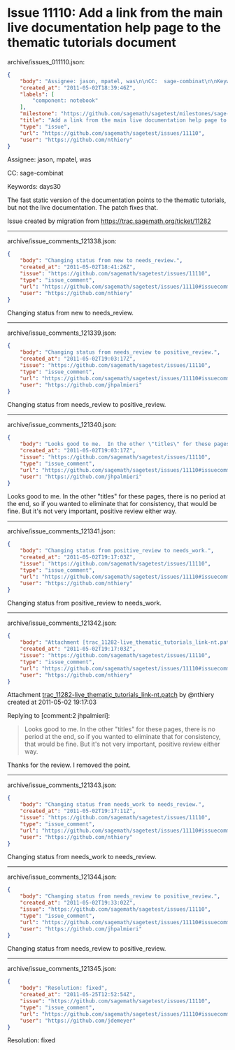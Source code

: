# Issue 11110: Add a link from the main live documentation help page to the thematic tutorials document

archive/issues_011110.json:
```json
{
    "body": "Assignee: jason, mpatel, was\n\nCC:  sage-combinat\n\nKeywords: days30\n\nThe fast static version of the documentation points to the thematic tutorials, but not the live documentation. The patch fixes that.\n\nIssue created by migration from https://trac.sagemath.org/ticket/11282\n\n",
    "created_at": "2011-05-02T18:39:46Z",
    "labels": [
        "component: notebook"
    ],
    "milestone": "https://github.com/sagemath/sagetest/milestones/sage-4.7.1",
    "title": "Add a link from the main live documentation help page to the thematic tutorials document",
    "type": "issue",
    "url": "https://github.com/sagemath/sagetest/issues/11110",
    "user": "https://github.com/nthiery"
}
```
Assignee: jason, mpatel, was

CC:  sage-combinat

Keywords: days30

The fast static version of the documentation points to the thematic tutorials, but not the live documentation. The patch fixes that.

Issue created by migration from https://trac.sagemath.org/ticket/11282





---

archive/issue_comments_121338.json:
```json
{
    "body": "Changing status from new to needs_review.",
    "created_at": "2011-05-02T18:41:26Z",
    "issue": "https://github.com/sagemath/sagetest/issues/11110",
    "type": "issue_comment",
    "url": "https://github.com/sagemath/sagetest/issues/11110#issuecomment-121338",
    "user": "https://github.com/nthiery"
}
```

Changing status from new to needs_review.



---

archive/issue_comments_121339.json:
```json
{
    "body": "Changing status from needs_review to positive_review.",
    "created_at": "2011-05-02T19:03:17Z",
    "issue": "https://github.com/sagemath/sagetest/issues/11110",
    "type": "issue_comment",
    "url": "https://github.com/sagemath/sagetest/issues/11110#issuecomment-121339",
    "user": "https://github.com/jhpalmieri"
}
```

Changing status from needs_review to positive_review.



---

archive/issue_comments_121340.json:
```json
{
    "body": "Looks good to me.  In the other \"titles\" for these pages, there is no period at the end, so if you wanted to eliminate that for consistency, that would be fine.  But it's not very important, positive review either way.",
    "created_at": "2011-05-02T19:03:17Z",
    "issue": "https://github.com/sagemath/sagetest/issues/11110",
    "type": "issue_comment",
    "url": "https://github.com/sagemath/sagetest/issues/11110#issuecomment-121340",
    "user": "https://github.com/jhpalmieri"
}
```

Looks good to me.  In the other "titles" for these pages, there is no period at the end, so if you wanted to eliminate that for consistency, that would be fine.  But it's not very important, positive review either way.



---

archive/issue_comments_121341.json:
```json
{
    "body": "Changing status from positive_review to needs_work.",
    "created_at": "2011-05-02T19:17:03Z",
    "issue": "https://github.com/sagemath/sagetest/issues/11110",
    "type": "issue_comment",
    "url": "https://github.com/sagemath/sagetest/issues/11110#issuecomment-121341",
    "user": "https://github.com/nthiery"
}
```

Changing status from positive_review to needs_work.



---

archive/issue_comments_121342.json:
```json
{
    "body": "Attachment [trac_11282-live_thematic_tutorials_link-nt.patch](tarball://root/attachments/some-uuid/ticket11282/trac_11282-live_thematic_tutorials_link-nt.patch) by @nthiery created at 2011-05-02 19:17:03\n\nReplying to [comment:2 jhpalmieri]:\n> Looks good to me.  In the other \"titles\" for these pages, there is no period at the end, so if you wanted to eliminate that for consistency, that would be fine.  But it's not very important, positive review either way.\n\nThanks for the review. I removed the point.",
    "created_at": "2011-05-02T19:17:03Z",
    "issue": "https://github.com/sagemath/sagetest/issues/11110",
    "type": "issue_comment",
    "url": "https://github.com/sagemath/sagetest/issues/11110#issuecomment-121342",
    "user": "https://github.com/nthiery"
}
```

Attachment [trac_11282-live_thematic_tutorials_link-nt.patch](tarball://root/attachments/some-uuid/ticket11282/trac_11282-live_thematic_tutorials_link-nt.patch) by @nthiery created at 2011-05-02 19:17:03

Replying to [comment:2 jhpalmieri]:
> Looks good to me.  In the other "titles" for these pages, there is no period at the end, so if you wanted to eliminate that for consistency, that would be fine.  But it's not very important, positive review either way.

Thanks for the review. I removed the point.



---

archive/issue_comments_121343.json:
```json
{
    "body": "Changing status from needs_work to needs_review.",
    "created_at": "2011-05-02T19:17:11Z",
    "issue": "https://github.com/sagemath/sagetest/issues/11110",
    "type": "issue_comment",
    "url": "https://github.com/sagemath/sagetest/issues/11110#issuecomment-121343",
    "user": "https://github.com/nthiery"
}
```

Changing status from needs_work to needs_review.



---

archive/issue_comments_121344.json:
```json
{
    "body": "Changing status from needs_review to positive_review.",
    "created_at": "2011-05-02T19:33:02Z",
    "issue": "https://github.com/sagemath/sagetest/issues/11110",
    "type": "issue_comment",
    "url": "https://github.com/sagemath/sagetest/issues/11110#issuecomment-121344",
    "user": "https://github.com/jhpalmieri"
}
```

Changing status from needs_review to positive_review.



---

archive/issue_comments_121345.json:
```json
{
    "body": "Resolution: fixed",
    "created_at": "2011-05-25T12:52:54Z",
    "issue": "https://github.com/sagemath/sagetest/issues/11110",
    "type": "issue_comment",
    "url": "https://github.com/sagemath/sagetest/issues/11110#issuecomment-121345",
    "user": "https://github.com/jdemeyer"
}
```

Resolution: fixed

